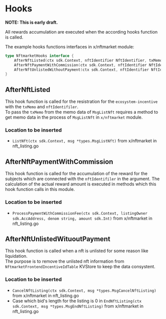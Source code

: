 # Hooks

**NOTE: This is early draft.**

All rewards accumulation are executed when the according hooks function is called.   

The example hooks functions interfaces in x/nftmarket module:

```go
type NftmarketHooks interface {
	AfterNftListed(ctx sdk.Context, nftIdentifier NftIdentifier, txMemo string)
	AfterNftPaymentWithCommission(ctx sdk.Context, nftIdentifier NftIdentifier, fee sdk.Coin)
	AfterNftUnlistedWithoutPayment(ctx sdk.Context, nftIdentifier NftIdentifier)
}
```

## AfterNftListed

This hook function is called for the resistration for the `ecosystem-incentive` with the `txMemo` and `nftIdentifiler`.   
To pass the `txMemo` from the memo data of `MsgListNft` requires a method to get memo data in the process of `MsgListNft` in `x/nftmarket` module.

### Location to be inserted

- `ListNft(ctx sdk.Context, msg *types.MsgListNft)` from x/nftmarket in nft_listing.go

## AfterNftPaymentWithCommission

This hook function is called for the accumulation of the reward for the subjects which are connected with the `nftIdentifiler` in the argument.
The calculation of the actual reward amount is executed in methods which this hook function calls in this module.

### Location to be inserted

- `ProcessPaymentWithCommissionFee(ctx sdk.Context, listingOwner sdk.AccAddress, denom string, amount sdk.Int)`  from x/nftmarket in nft_listing.go

## AfterNftUnlistedWituoutPayment

This hook function is called when a nft is unlisted for some reason like liquidation.   
The purpose is to remove the unlisted nft information from `NftmarketFrontendIncentiveIdTable` KVStore to keep the data consystent.

### Location to be inserted

- `CancelNftListing(ctx sdk.Context, msg *types.MsgCancelNftListing)` from x/nftmarket in nft_listing.go
- Case which bid's length for the listing is 0 in `EndNftListing(ctx sdk.Context, msg *types.MsgEndNftListing)` from x/nftmarket in nft_listing.go
